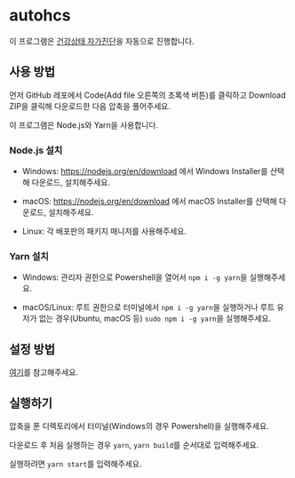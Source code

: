 # autohcs

이 프로그램은 [건강상태 자가진단](https://hcs.eduro.go.kr)을 자동으로 진행합니다.

## 사용 방법

먼저 GitHub 레포에서 Code(Add file 오른쪽의 초록색 버튼)를 클릭하고 Download ZIP을 클릭해 다운로드한 다음 압축을 풀어주세요.

이 프로그램은 Node.js와 Yarn을 사용합니다.

### Node.js 설치

* Windows: https://nodejs.org/en/download 에서 Windows Installer를 산택해 다운로드, 설치해주세요.

* macOS: https://nodejs.org/en/download 에서 macOS Installer를 산택해 다운로드, 설치해주세요.

* Linux: 각 배포판의 패키지 매니저를 사용해주세요.

### Yarn 설치

* Windows: 관리자 권한으로 Powershell을 열어서 `npm i -g yarn`을 실행해주세요.

* macOS/Linux: 루트 권한으로 터미널에서 `npm i -g yarn`을 실행하거나 루트 유저가 없는 경우(Ubuntu, macOS 등) `sudo npm i -g yarn`을 실행해주세요.

## 설정 방법

[여기](./config.txt)를 참고해주세요.

## 실행하기

압축을 푼 디렉토리에서 터미널(Windows의 경우 Powershell)을 실행해주세요.

다운로드 후 처음 실행하는 경우 `yarn`, `yarn build`를 순서대로 입력해주세요.

실행하려면 `yarn start`를 입력해주세요.